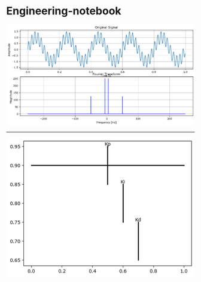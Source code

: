# Engineering-notebook

![img1](https://github.com/agreene90/Engineering-notebook/blob/main/IMG_1444.png)
___
![img2](https://github.com/agreene90/Engineering-notebook/blob/main/IMG_1448.png)
